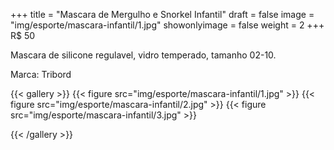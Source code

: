 +++
title = "Mascara de Mergulho e Snorkel Infantil"
draft = false
image = "img/esporte/mascara-infantil/1.jpg"
showonlyimage = false
weight = 2
+++
<span class="price">R$ 50</span>

<!--more-->

Mascara de silicone regulavel, vidro temperado, tamanho 02-10.

Marca: Tribord

{{< gallery >}}
{{< figure src="img/esporte/mascara-infantil/1.jpg" >}}
{{< figure src="img/esporte/mascara-infantil/2.jpg" >}}
{{< figure src="img/esporte/mascara-infantil/3.jpg" >}}

{{< /gallery >}}